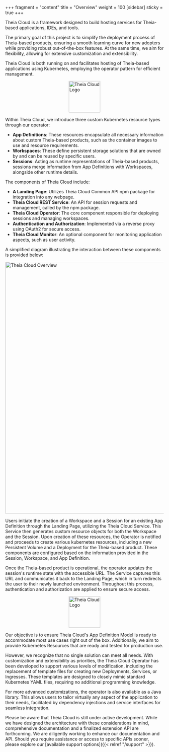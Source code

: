 +++
fragment = "content"
title = "Overview"
weight = 100
[sidebar]
  sticky = true
+++

Theia Cloud is a framework designed to build hosting services for Theia-based applications, IDEs, and tools.

The primary goal of this project is to simplify the deployment process of Theia-based products, ensuring a smooth learning curve for new adopters while providing robust out-of-the-box features.
At the same time, we aim for flexibility, allowing for extensive customization and extensibility.

Theia Cloud is both running on and facilitates hosting of Theia-based applications using Kubernetes, employing the operator pattern for efficient management.

<img src="../../images/logo.png" alt="Theia Cloud Logo" width="100" style="display: block; margin: auto;" />

Within Theia Cloud, we introduce three custom Kubernetes resource types through our operator:

* **App Definitions**: These resources encapsulate all necessary information about custom Theia-based products, such as the container images to use and resource requirements.
* **Workspaces**: These define persistent storage solutions that are owned by and can be reused by specific users.
* **Sessions**: Acting as runtime representations of Theia-based products, sessions merge information from App Definitions with Workspaces, alongside other runtime details.

The components of Theia Cloud include:

* **A Landing Page**: Utilizes Theia Cloud Common API npm package for integration into any webpage.
* **Theia Cloud REST Service**: An API for session requests and management, called by the npm package.
* **Theia Cloud Operator**: The core component responsible for deploying sessions and managing workspaces.
* **Authentication and Authorization**: Implemented via a reverse proxy using OAuth2 for secure access.
* **Theia Cloud Monitor**: An optional component for monitoring application aspects, such as user activity.

A simplified diagram illustrating the interaction between these components is provided below:

<img src="../../images/theia-cloud-components.svg" alt="Theia Cloud Overview" width="800" style="display: block; margin: auto;" />

Users initiate the creation of a Workspace and a Session for an existing App Definition through the Landing Page, utilizing the Theia Cloud Service.
This Service then generates custom resource objects for both the Workspace and the Session.
Upon creation of these resources, the Operator is notified and proceeds to create various kubernetes resources, including a new Persistent Volume and a Deployment for the Theia-based product.
These components are configured based on the information provided in the Session, Workspace, and App Definition.

Once the Theia-based product is operational, the operator updates the session's runtime state with the accessible URL.
The Service captures this URL and communicates it back to the Landing Page, which in turn redirects the user to their newly launched environment.
Throughout this process, authentication and authorization are applied to ensure secure access.

<img src="../../images/logo.png" alt="Theia Cloud Logo" width="100" style="display: block; margin: auto;" />

Our objective is to ensure Theia Cloud's App Definition Model is ready to accommodate most use cases right out of the box.
Additionally, we aim to provide Kubernetes Resources that are ready and tested for production use.

However, we recognize that no single solution can meet all needs.
With customization and extensibility as priorities, the Theia Cloud Operator has been developed to support various levels of modification, including the replacement of template files for creating new Deployments, Services, or Ingresses.
These templates are designed to closely mimic standard Kubernetes YAML files, requiring no additional programming knowledge.

For more advanced customizations, the operator is also available as a Java library.
This allows users to tailor virtually any aspect of the application to their needs, facilitated by dependency injections and service interfaces for seamless integration.

Please be aware that Theia Cloud is still under active development.
While we have designed the architecture with these considerations in mind, comprehensive documentation and a finalized extension API are forthcoming.
We are diligently working to enhance our documentation and API.
Should you require assistance or access to specific APIs sooner, please explore our [available support options]({{< relref "/support" >}}).

